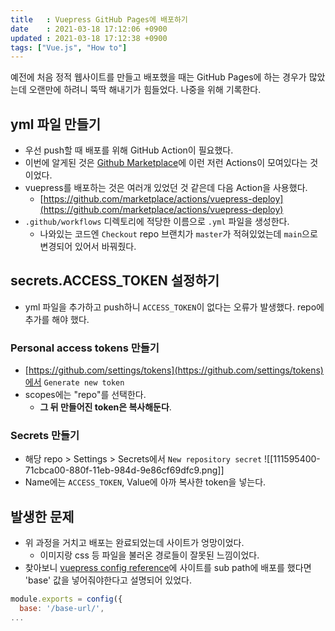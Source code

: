 ```yaml
---
title   : Vuepress GitHub Pages에 배포하기  
date    : 2021-03-18 17:12:06 +0900
updated : 2021-03-18 17:12:38 +0900
tags: ["Vue.js", "How to"]
---
```


 예전에 처음 정적 웹사이트를 만들고 배포했을 때는 GitHub Pages에 하는 경우가 많았는데 오랜만에 하려니 뚝딱 해내기가 힘들었다. 나중을 위해 기록한다.  


## yml 파일 만들기  
- 우선 push할 때 배포를 위해 GitHub Action이 필요했다. 
- 이번에 알게된 것은 [Github Marketplace](https://github.com/marketplace?type=actions)에 이런 저런 Actions이 모여있다는 것이었다.  
- vuepress를 배포하는 것은 여러개 있었던 것 같은데 다음 Action을 사용했다.  
  - [https://github.com/marketplace/actions/vuepress-deploy](https://github.com/marketplace/actions/vuepress-deploy)
- `.github/workflows` 디렉토리에 적당한 이름으로 `.yml` 파일을 생성한다.  
  - 나와있는 코드엔 `Checkout` repo 브랜치가 `master`가 적혀있었는데 `main`으로 변경되어 있어서 바꿔줬다.  

## secrets.ACCESS_TOKEN 설정하기  
- yml 파일을 추가하고 push하니 `ACCESS_TOKEN`이 없다는 오류가 발생했다. repo에 추가를 해야 했다.  

### Personal access tokens 만들기  
- [https://github.com/settings/tokens](https://github.com/settings/tokens)에서 `Generate new token`  
- scopes에는 "repo"를 선택한다. 
  - **그 뒤 만들어진 token은 복사해둔다**. 

### Secrets 만들기  
- 해당 repo > Settings > Secrets에서 `New repository secret` 
![[111595400-71cbca00-880f-11eb-984d-9e86cf69dfc9.png]]
- Name에는 `ACCESS_TOKEN`, Value에 아까 복사한 token을 넣는다.  

## 발생한 문제  
- 위 과정을 거치고 배포는 완료되었는데 사이트가 엉망이었다.  
  - 이미지랑 css 등 파일을 불러온 경로들이 잘못된 느낌이었다.  
- 찾아보니 [vuepress config reference](https://vuepress.vuejs.org/config/#basic-config)에 사이트를 sub path에 배포를 했다면 'base' 값을 넣어줘야한다고 설명되어 있었다.  
```js:title=config.js
module.exports = config({
  base: '/base-url/',
...
```  
